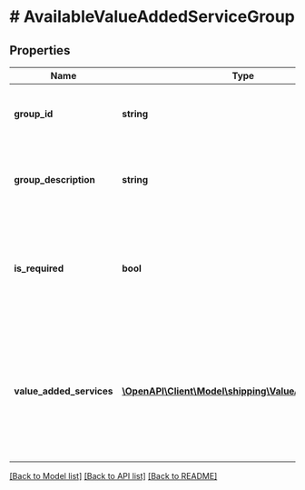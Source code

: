 # # AvailableValueAddedServiceGroup

## Properties

Name | Type | Description | Notes
------------ | ------------- | ------------- | -------------
**group_id** | **string** | The type of the value-added service group. |
**group_description** | **string** | The name of the value-added service group. |
**is_required** | **bool** | When true, one or more of the value-added services listed must be specified. |
**value_added_services** | [**\OpenAPI\Client\Model\shipping\ValueAddedService[]**](ValueAddedService.md) | A list of optional value-added services available for purchase with a shipping service offering. | [optional]

[[Back to Model list]](../../README.md#models) [[Back to API list]](../../README.md#endpoints) [[Back to README]](../../README.md)
